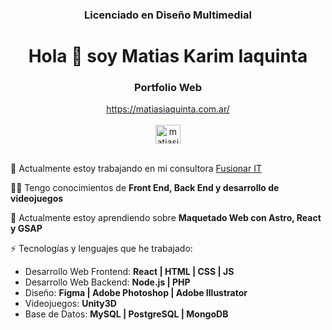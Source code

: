 <h3 align="center">Licenciado en Diseño Multimedial</h3>
<h1 align="center">Hola 👋 soy Matias Karim Iaquinta</h1>


<div align="center">
  <h3>Portfolio Web</h3>
  <a href="https://matiasiaquinta.com.ar/" target="_blank">https://matiasiaquinta.com.ar/</a>
  <br /><br />
<a href="https://linkedin.com/in/matiasiaquinta" target="blank"><img align="center" src="https://raw.githubusercontent.com/rahuldkjain/github-profile-readme-generator/master/src/images/icons/Social/linked-in-alt.svg" alt="matiasiaquinta" height="30" width="40" /></a>
</div>
<br>

🔭 Actualmente estoy trabajando en mi consultora [Fusionar IT](https://fusionarit.com.ar/)

👨‍💻 Tengo conocimientos de **Front End, Back End y desarrollo de videojuegos**

🌱 Actualmente estoy aprendiendo sobre **Maquetado Web con Astro, React y GSAP**

⚡ Tecnologías y lenguajes que he trabajado:

  - Desarrollo Web Frontend: **React | HTML | CSS | JS**
  - Desarrollo Web Backend: **Node.js | PHP**
  - Diseño: **Figma | Adobe Photoshop | Adobe Illustrator**
  - Videojuegos: **Unity3D**
  - Base de Datos: **MySQL | PostgreSQL | MongoDB**
